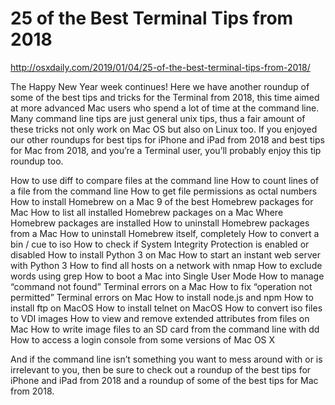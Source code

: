 
# 25 of the Best Terminal Tips from 2018

http://osxdaily.com/2019/01/04/25-of-the-best-terminal-tips-from-2018/

The Happy New Year week continues! Here we have another roundup of some of the best tips and tricks for the Terminal from 2018, this time aimed at more advanced Mac users who spend a lot of time at the command line. Many command line tips are just general unix tips, thus a fair amount of these tricks not only work on Mac OS but also on Linux too. If you enjoyed our other roundups for best tips for iPhone and iPad from 2018 and best tips for Mac from 2018, and you’re a Terminal user, you’ll probably enjoy this tip roundup too.

How to use diff to compare files at the command line
How to count lines of a file from the command line
How to get file permissions as octal numbers
How to install Homebrew on a Mac
9 of the best Homebrew packages for Mac
How to list all installed Homebrew packages on a Mac
Where Homebrew packages are installed
How to uninstall Homebrew packages from a Mac
How to uninstall Homebrew itself, completely
How to convert a bin / cue to iso
How to check if System Integrity Protection is enabled or disabled
How to install Python 3 on Mac
How to start an instant web server with Python 3
How to find all hosts on a network with nmap
How to exclude words using grep
How to boot a Mac into Single User Mode
How to manage “command not found” Terminal errors on a Mac
How to fix “operation not permitted” Terminal errors on Mac
How to install node.js and npm
How to install ftp on MacOS
How to install telnet on MacOS
How to convert iso files to VDI images
How to view and remove extended attributes from files on Mac
How to write image files to an SD card from the command line with dd
How to access a login console from some versions of Mac OS X

And if the command line isn’t something you want to mess around with or is irrelevant to you, then be sure to check out a roundup of the best tips for iPhone and iPad from 2018 and a roundup of some of the best tips for Mac from 2018.
